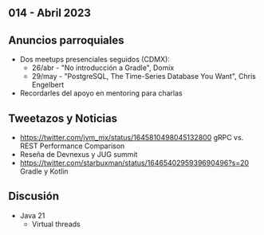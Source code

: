 014 - Abril 2023
--

## Anuncios parroquiales

* Dos meetups presenciales seguidos (CDMX):
  * 26/abr - "No introducción a Gradle", Domix
  * 29/may - "PostgreSQL, The Time-Series Database You Want", Chris Engelbert
* Recordarles del apoyo en mentoring para charlas

## Tweetazos y Noticias
* https://twitter.com/jvm_mx/status/1645810498045132800 gRPC vs. REST Performance Comparison
* Reseña de Devnexus y JUG summit
* https://twitter.com/starbuxman/status/1646540295939690496?s=20 Gradle y Kotlin

## Discusión

* Java 21
  * Virtual threads
